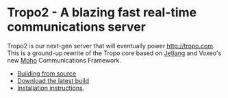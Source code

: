 # Tropo2 - A blazing fast real-time communications server

Tropo2 is our next-gen server that will eventually power http://tropo.com. This is a ground-up rewrite of the Tropo core based on [Jetlang](http://code.google.com/p/jetlang/) and Voxeo's new [Moho](http://labs.voxeo.com/moho) Communications Framework.

- [Building from source](https://github.com/tropo/tropo2/wiki/Building-Tropo2-From-Source)
- [Download the latest build](https://github.com/tropo/tropo2/wiki/Downloading-the-latest-automated-build)
- [Installation instructions](https://github.com/tropo/tropo2/wiki/Installation-with-Prism). 